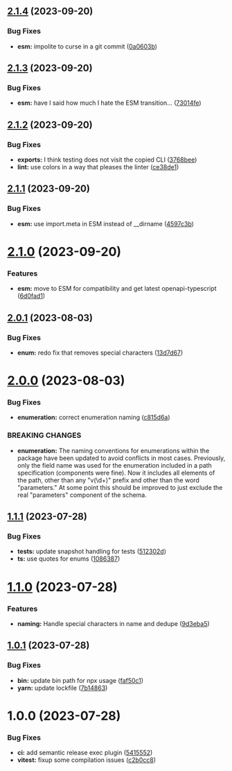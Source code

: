 ## [2.1.4](https://github.com/openapi-typescript-infra/openapi-typescript-enum/compare/v2.1.3...v2.1.4) (2023-09-20)


### Bug Fixes

* **esm:** impolite to curse in a git commit ([0a0603b](https://github.com/openapi-typescript-infra/openapi-typescript-enum/commit/0a0603b980f525958051dbed680351f85482eb0e))

## [2.1.3](https://github.com/openapi-typescript-infra/openapi-typescript-enum/compare/v2.1.2...v2.1.3) (2023-09-20)


### Bug Fixes

* **esm:** have I said how much I hate the ESM transition... ([73014fe](https://github.com/openapi-typescript-infra/openapi-typescript-enum/commit/73014fe165e0f2e03a06c6731a74272023c2c29a))

## [2.1.2](https://github.com/openapi-typescript-infra/openapi-typescript-enum/compare/v2.1.1...v2.1.2) (2023-09-20)


### Bug Fixes

* **exports:** I think testing does not visit the copied CLI ([3768bee](https://github.com/openapi-typescript-infra/openapi-typescript-enum/commit/3768beeebc2b05bc2bd3e18cb61d6ae54a1ea31d))
* **lint:** use colors in a way that pleases the linter ([ce38de1](https://github.com/openapi-typescript-infra/openapi-typescript-enum/commit/ce38de1da778e36a9b17116efbb459c3fa37ea5a))

## [2.1.1](https://github.com/openapi-typescript-infra/openapi-typescript-enum/compare/v2.1.0...v2.1.1) (2023-09-20)


### Bug Fixes

* **esm:** use import.meta in ESM instead of __dirname ([4597c3b](https://github.com/openapi-typescript-infra/openapi-typescript-enum/commit/4597c3bd800f24173fd6fa057527036b4e879ece))

# [2.1.0](https://github.com/openapi-typescript-infra/openapi-typescript-enum/compare/v2.0.1...v2.1.0) (2023-09-20)


### Features

* **esm:** move to ESM for compatibility and get latest openapi-typescript ([6d0fad1](https://github.com/openapi-typescript-infra/openapi-typescript-enum/commit/6d0fad1e1ede0feb0777712002dd0aaff5772d90))

## [2.0.1](https://github.com/openapi-typescript-infra/openapi-typescript-enum/compare/v2.0.0...v2.0.1) (2023-08-03)


### Bug Fixes

* **enum:** redo fix that removes special characters ([13d7d67](https://github.com/openapi-typescript-infra/openapi-typescript-enum/commit/13d7d67c32aa17e9e2c3747cf12b9490ce405de6))

# [2.0.0](https://github.com/openapi-typescript-infra/openapi-typescript-enum/compare/v1.1.1...v2.0.0) (2023-08-03)


### Bug Fixes

* **enumeration:** correct enumeration naming ([c815d6a](https://github.com/openapi-typescript-infra/openapi-typescript-enum/commit/c815d6a49a699d8be880577da08e8a7c59b33fe8))


### BREAKING CHANGES

* **enumeration:** The naming conventions for enumerations
within the package have been updated to avoid conflicts in most cases.
Previously, only the field name was used for the enumeration included
in a path specification (components were fine). Now it includes all
elements of the path, other than any "v(\d+)" prefix and
other than the word "parameters." At some point this should be improved
to just exclude the real "parameters" component of the schema.

## [1.1.1](https://github.com/openapi-typescript-infra/openapi-typescript-enum/compare/v1.1.0...v1.1.1) (2023-07-28)


### Bug Fixes

* **tests:** update snapshot handling for tests ([512302d](https://github.com/openapi-typescript-infra/openapi-typescript-enum/commit/512302d2ad5483063ad19c8085c2c967ef93c185))
* **ts:** use quotes for enums ([1086387](https://github.com/openapi-typescript-infra/openapi-typescript-enum/commit/1086387738883bc81a54aca3447377ce9ca690db))

# [1.1.0](https://github.com/openapi-typescript-infra/openapi-typescript-enum/compare/v1.0.1...v1.1.0) (2023-07-28)


### Features

* **naming:** Handle special characters in name and dedupe ([9d3eba5](https://github.com/openapi-typescript-infra/openapi-typescript-enum/commit/9d3eba58cb882dd3f4feddc5a57d819d82720e39))

## [1.0.1](https://github.com/openapi-typescript-infra/openapi-typescript-enum/compare/v1.0.0...v1.0.1) (2023-07-28)


### Bug Fixes

* **bin:** update bin path for npx usage ([faf50c1](https://github.com/openapi-typescript-infra/openapi-typescript-enum/commit/faf50c1167c02354fe7229ebba2084dd96a3f752))
* **yarn:** update lockfile ([7b14863](https://github.com/openapi-typescript-infra/openapi-typescript-enum/commit/7b148639493fe67f133356318490a920cc588ffb))

# 1.0.0 (2023-07-28)


### Bug Fixes

* **ci:** add semantic release exec plugin ([5415552](https://github.com/openapi-typescript-infra/openapi-typescript-enum/commit/5415552d5f27c7fee1d83e29fdcb8129a92f9a64))
* **vitest:** fixup some compilation issues ([c2b0cc8](https://github.com/openapi-typescript-infra/openapi-typescript-enum/commit/c2b0cc80a3a3fa413eb8f3257963b60179740b95))
